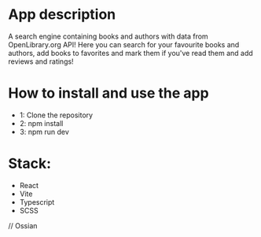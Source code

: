 # App description

A search engine containing books and authors with data from OpenLibrary.org API!
Here you can search for your favourite books and authors, add books to favorites and mark them if you've read them and add reviews and ratings!

# How to install and use the app

- 1: Clone the repository
- 2: npm install
- 3: npm run dev

# Stack:

- React
- Vite
- Typescript
- SCSS

// Ossian
